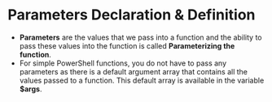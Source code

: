# Parameters Declaration & Definition

- **Parameters** are the values that we pass into a function and the ability to pass these values into the function is called **Parameterizing the function**.
- For simple PowerShell functions, you do not have to pass any parameters as there is a default argument array that contains all the values passed to a function. 
  This default array is available in the variable **$args**.

    
    
